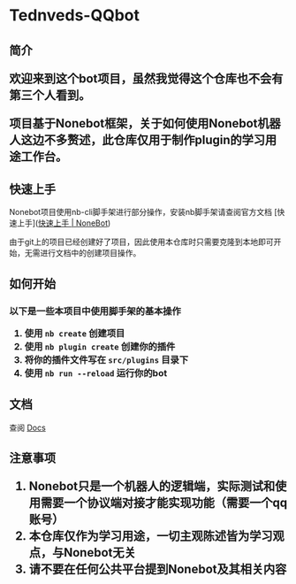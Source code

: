 # Tednveds-QQbot

<h2>简介

欢迎来到这个bot项目，虽然我觉得这个仓库也不会有第三个人看到。  

项目基于Nonebot框架，关于如何使用Nonebot机器人这边不多赘述，此仓库仅用于制作plugin的学习用途工作台。

<h2>快速上手
</h2>

Nonebot项目使用nb-cli脚手架进行部分操作，安装nb脚手架请查阅官方文档 [快速上手]([快速上手 | NoneBot](https://nonebot.dev/docs/quick-start))  

由于git上的项目已经创建好了项目，因此使用本仓库时只需要克隆到本地即可开始，无需进行文档中的创建项目操作。

## 如何开始

<h3>以下是一些本项目中使用脚手架的基本操作

1. 使用 `nb create` 创建项目
2. 使用 `nb plugin create` 创建你的插件
3. 将你的插件文件写在 `src/plugins` 目录下
4. 使用 `nb run --reload` 运行你的bot

## 文档

查阅 [Docs](https://nonebot.dev/)

<h2>注意事项

1. Nonebot只是一个机器人的逻辑端，实际测试和使用需要一个协议端对接才能实现功能（需要一个qq账号）
2. 本仓库仅作为学习用途，一切主观陈述皆为学习观点，与Nonebot无关
3. 请不要在任何公共平台提到Nonebot及其相关内容
